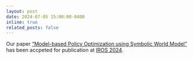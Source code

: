 ```yaml
---
layout: post
date: 2024-07-05 15:00:00-0400
inline: true
related_posts: false
---
```


Our paper <a href='#'>“Model-based Policy Optimization using Symbolic World Model”</a> has been accpeted for publication at <a href='http://iros2024-abudhabi.org'>IROS 2024</a>.
